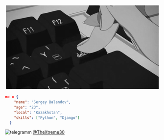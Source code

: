 <p align="center">
  <img src="https://github.com/TheXtreme30/TheXtreme30/blob/main/delete.gif" />
</p> 

```json
me = {
    "name": "Sergey Balandov",
    "age": "23",
    "local": "Kazakhstan",
    "skills": ["Python", "Django"]
  }
```


![][logo] [@TheXtreme30](https://t.me/TheXtreme30)

 [logo]: https://github.com/TheXtreme30/TheXtreme30/blob/main/telegram-logo-32px.ico "telegramm"
